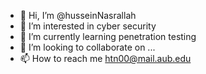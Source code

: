 - 👋 Hi, I’m @husseinNasrallah
- 👀 I’m interested in cyber security
- 🌱 I’m currently learning penetration testing
- 💞️ I’m looking to collaborate on ...
- 📫 How to reach me htn00@mail.aub.edu

<!---
husseinNasrallah/husseinNasrallah is a ✨ special ✨ repository because its `README.md` (this file) appears on your GitHub profile.
You can click the Preview link to take a look at your changes.
--->
